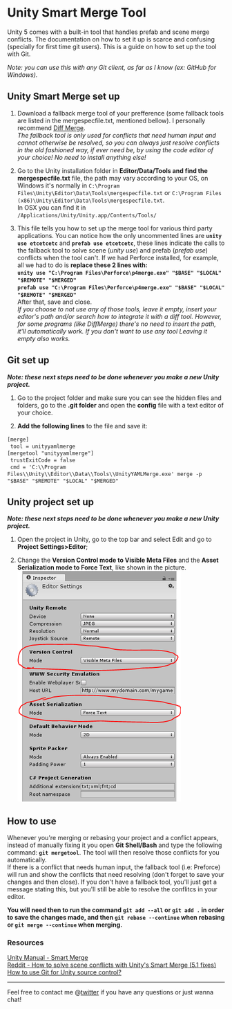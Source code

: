 # Unity Smart Merge Tool

Unity 5 comes with a built-in tool that handles prefab and scene merge conflicts. The documentation on how to set it up is scarce and confusing (specially for first time git users).
This is a guide on how to set up the tool with Git.

_Note: you can use this with any Git client, as far as I know (ex: GitHub for Windows)._

## Unity Smart Merge set up

1. Download a fallback merge tool of your prefference (some fallback tools are listed in the mergespecfile.txt, mentioned bellow). I personally recommend [Diff Merge](https://www.sourcegear.com/diffmerge/downloads.php).<br/>
_The fallback tool is only used for conflicts that need human input and cannot otherwise be resolved, so you can always just resolve conflicts in the old fashioned way, if ever need be, by using the code editor of your choice! No need to install anything else!_

2. Go to the Unity installation folder in **Editor/Data/Tools and find the mergespecfile.txt** file, the path may vary according to your OS, on Windows it's normally in `C:\Program Files\Unity\Editor\Data\Tools\mergespecfile.txt` or `C:\Program Files (x86)\Unity\Editor\Data\Tools\mergespecfile.txt`. <br/>
In OSX you can find it in `/Applications/Unity/Unity.app/Contents/Tools/`

3. This file tells you how to set up the merge tool for various third party applications. You can notice how the only uncommented lines are **`unity use etcetcetc`** and **`prefab use etcetcetc`**, these lines indicate the calls to the fallback tool to solve scene (_unity use_) and prefab (_prefab use_) conflicts when the tool can't. If we had Perforce installed, for example, all we had to do is **replace these 2 lines with:** <br/>
**`unity use "C:\Program Files\Perforce\p4merge.exe" "$BASE" "$LOCAL" "$REMOTE" "$MERGED"`**<br/>
**`prefab use "C:\Program Files\Perforce\p4merge.exe" "$BASE" "$LOCAL" "$REMOTE" "$MERGED"`**<br/>
After that, save and close.</br>
_If you choose to not use any of those tools, leave it empty, insert your editor's path and/or search how to integrate it with a diff tool. However, for some programs (like DiffMerge) there's no need to insert the path, it'll automatically work. If you don't want to use any tool Leaving it empty also works._

## Git set up

**_Note: these next steps need to be done whenever you make a new Unity project._**

1. Go to the project folder and make sure you can see the hidden files and folders, go to the **.git folder** and open the **config** file with a text editor of your choice.

2. **Add the following lines** to the file and save it:
```
[merge]
 tool = unityyamlmerge
[mergetool "unityyamlmerge"]
 trustExitCode = false
 cmd = 'C:\\Program Files\\Unity\\Editor\\Data\\Tools\\UnityYAMLMerge.exe' merge -p "$BASE" "$REMOTE" "$LOCAL" "$MERGED"
```

## Unity project set up

**_Note: these next steps need to be done whenever you make a new Unity project._**

1. Open the project in Unity, go to the top bar and select Edit and go to **Project Settings>Editor**;

2. Change the **Version Control mode to Visible Meta Files** and the **Asset Serialization mode to Force Text**, like shown in the picture. <br/>
![](images/project-settings.png)

## How to use

Whenever you're merging or rebasing your project and a conflict appears, instead of manually fixing it you open **Git Shell/Bash** and type the following command: **`git mergetool`**.
The tool will then resolve those conflicts for you automatically. </br>
If there is a conflict that needs human input, the fallback tool (i.e: Preforce) will run and show the conflicts that need resolving (don't forget to save your changes and then close). If you don't have a fallback tool, you'll just get a message stating this, but you'll still be able to resolve the conflitcs in your editor.

**You will need then to run the command `git add --all` or `git add .` in order to save the changes made, and then `git rebase --continue` when rebasing or `git merge --continue` when merging.**


### Resources
[Unity Manual - Smart Merge](https://docs.unity3d.com/Manual/SmartMerge.html) <br/>
[Reddit - How to solve scene conflicts with Unity's Smart Merge (5.1 fixes)](https://www.reddit.com/r/Unity3D/comments/39bdq5/how_to_solve_scene_conflicts_with_unitys_smart/)<br/>
[How to use Git for Unity source control?](http://stackoverflow.com/questions/18225126/how-to-use-git-for-unity-source-control)

---

Feel free to contact me @[twitter](http://twitter.com/anacatte) if you have any questions or just wanna chat!
